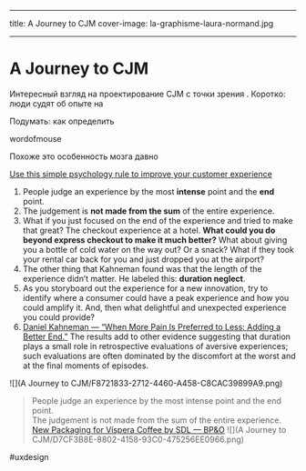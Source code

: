 - - - -
title: A Journey to CJM
cover-image: la-graphisme-laura-normand.jpg
- - - -

# A Journey to CJM
Интересный взгляд на проектирование CJM с точки зрения . Коротко: люди судят об опыте на

Подумать: как определить

wordofmouse

Похоже это особенность мозга давно

[Use this simple psychology rule to improve your customer experience](https://medium.com/@daverothschild/use-this-simple-psychology-rule-to-improve-your-customer-experience-41aa4f3f2124#.bxi0lxfob)

1. People judge an experience by the most **intense** point and the **end** point.
2. The judgement is **not made from the sum** of the entire experience.
3. What if you just focused on the end of the experience and tried to make that great? The checkout experience at a hotel. **What could you do beyond express checkout to make it much better?** What about giving you a bottle of cold water on the way out? Or a snack? What if they took your rental car back for you and just dropped you at the airport?
4. The other thing that Kahneman found was that the length of the experience didn’t matter. He labeled this: **duration neglect**.
5. As you storyboard out the experience for a new innovation, try to identify where a consumer could have a peak experience and how you could amplify it. And, then what delightful and unexpected experience you could provide?
6. [Daniel Kahneman — “When More Pain Is Preferred to Less: Adding a Better End.”](http://brainimaging.waisman.wisc.edu/~perlman/0903-EmoPaper/KahnemanFredricksonSchreiberRedelmeier_1993_WhenMorePainIsPreferredToLess.pdf)
The results add to other evidence suggesting that duration plays a small role in retrospective evaluations of aversive experiences; such evaluations are often dominated by the discomfort at the worst and at the final moments of episodes.

![](A Journey to CJM/F8721833-2712-4460-A458-C8CAC39899A9.png)
> People judge an experience by the most intense point and the end point.  
> The judgement is not made from the sum of the entire experience.  
[New Packaging for Víspera Coffee by SDL — BP&O](http://bpando.org/2016/12/16/packaging-vispera-coffee/)
![](A Journey to CJM/D7CF3B8E-8802-4158-93C0-475256EE0966.png)

#uxdesign
